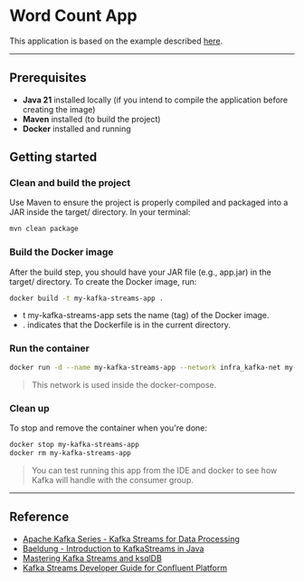 # **Word Count App**

This application is based on the example described [here](https://www.baeldung.com/java-kafka-streams).

--- 

## Prerequisites

- **Java 21** installed locally (if you intend to compile the application before creating the image)
- **Maven** installed (to build the project)
- **Docker** installed and running

## Getting started

### Clean and build the project
Use Maven to ensure the project is properly compiled and packaged into a JAR inside the target/ directory. In your terminal:

```bash
mvn clean package
```
### Build the Docker image
After the build step, you should have your JAR file (e.g., app.jar) in the target/ directory. To create the Docker image, run:

```bash
docker build -t my-kafka-streams-app .
```
- t my-kafka-streams-app sets the name (tag) of the Docker image.
- . indicates that the Dockerfile is in the current directory.

### Run the container

```bash
docker run -d --name my-kafka-streams-app --network infra_kafka-net my-kafka-streams-app
```
> This network is used inside the docker-compose.

### Clean up

To stop and remove the container when you're done:

```bash
docker stop my-kafka-streams-app
docker rm my-kafka-streams-app
```

> You can test running this app from the IDE and docker to see how Kafka will handle with the consumer group.

---

## Reference

- [Apache Kafka Series - Kafka Streams for Data Processing](https://www.udemy.com/course/kafka-streams)
- [Baeldung - Introduction to KafkaStreams in Java](https://www.baeldung.com/java-kafka-streams)
- [Mastering Kafka Streams and ksqlDB](https://learning.oreilly.com/library/view/mastering-kafka-streams/9781492062486/ch07.html)
- [Kafka Streams Developer Guide for Confluent Platform](https://docs.confluent.io/platform/current/streams/developer-guide/overview.html)